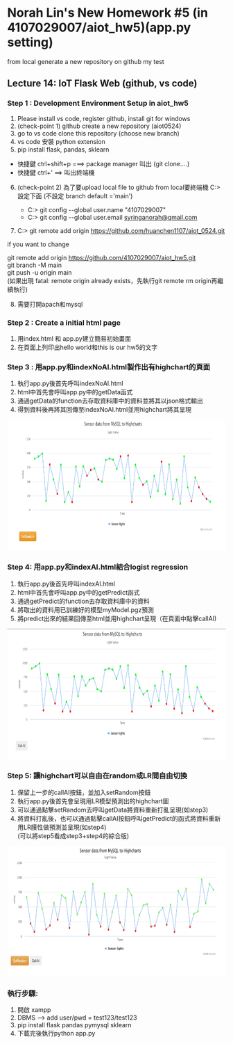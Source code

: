 # Norah Lin's New Homework #5 (in 4107029007/aiot_hw5)(app.py setting)
from local generate a new repository on github my test
## Lecture 14: IoT Flask Web (github, vs code)

### Step 1 : Development Environment Setup in aiot_hw5
1. Please install vs code, register github, install git for windows
2. (check-point 1) github create a new repository (aiot0524)
3. go to vs code clone this repository (choose new branch) 
4. vs code 安裝 python extension 
5. pip install flask, pandas, sklearn 
  * 快捷鍵 ctrl+shift+p ===> package manager 叫出 (git clone....)
  * 快捷鍵 ctrl+' ==> 叫出終端機 
6. (check-point 2) 為了要upload local file to github from local要終端機 C:> 設定下面 (不設定 branch default ='main')
   * C:> git config --global user.name "4107029007"
   * C:> git config --global user.email syringanorah@gmail.com
   
7. C:> git remote add origin https://github.com/huanchen1107/aiot_0524.git 

if you want to change

git remote add origin https://github.com/4107029007/aiot_hw5.git \
git branch -M main \
git push -u origin main \
(如果出現 fatal: remote origin already exists，先執行git remote rm origin再繼續執行)

8. 需要打開apach和mysql

### Step 2 : Create a initial html page
1. 用index.html 和 app.py建立簡易初始畫面
2. 在頁面上列印出hello world和this is our hw5的文字

### Step 3 : 用app.py和indexNoAI.html製作出有highchart的頁面
1. 執行app.py後首先呼叫indexNoAI.html
2. html中首先會呼叫app.py中的getData函式
3. 通過getData的function去存取資料庫中的資料並將其以json格式輸出
4. 得到資料後再將其回傳至indexNoAI.html並用highchart將其呈現
<img src="./step3.png" height=300/>

### Step 4: 用app.py和indexAI.html結合logist regression
1. 執行app.py後首先呼叫indexAI.html
2. html中首先會呼叫app.py中的getPredict函式
3. 通過getPredict的function去存取資料庫中的資料
4. 將取出的資料用已訓練好的模型myModel.pgz預測
5. 將predict出來的結果回傳至html並用highchart呈現（在頁面中點擊callAI)
<img src="./step4.png" height=300/>

### Step 5: 讓highchart可以自由在random或LR間自由切換
1. 保留上一步的callAI按鈕，並加入setRandom按鈕
2. 執行app.py後首先會呈現用LR模型預測出的highchart圖
3. 可以通過點擊setRandom去呼叫getData將資料重新打亂呈現(如step3)
4. 將資料打亂後，也可以通過點擊callAI按鈕呼叫getPredict的函式將資料重新用LR膜性做預測並呈現(如step4) \
(可以將step5看成step3+step4的綜合版)
<img src="./step5.png" height=300/>

### 執行步驟:
1. 開啟 xampp
2. DBMS --> add user/pwd = test123/test123
3. pip install flask pandas pymysql sklearn
4. 下載完後執行python app.py



